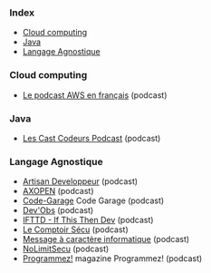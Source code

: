 ### Index

* [Cloud computing](#cloud-computing)
* [Java](#java)
* [Langage Agnostique](#langage-agnostique)

### Cloud computing

* [Le podcast AWS en français](https://aws.amazon.com/fr/blogs/france/podcasts) (podcast)


### Java

* [Les Cast Codeurs Podcast](https://lescastcodeurs.com) (podcast)


### Langage Agnostique

* [Artisan Developpeur](https://artisandeveloppeur.fr/podcast) (podcast)
* [AXOPEN](https://podcast.ausha.co/axopen) (podcast)
* [Code-Garage](https://code-garage.fr/podcast-code-garage) Code Garage (podcast)
* [Dev'Obs](https://devobs.p7t.tech) (podcast)
* [IFTTD - If This Then Dev](https://ifttd.io) (podcast)
* [Le Comptoir Sécu](https://www.comptoirsecu.fr) (podcast)
* [Message à caractère informatique](https://www.clever-cloud.com/fr/podcast) (podcast)
* [NoLimitSecu](https://www.nolimitsecu.fr) (podcast)
* [Programmez!](https://podcast.ausha.co/poddev) magazine Programmez! (podcast)
